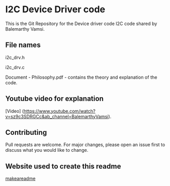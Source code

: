# I2C Device Driver code

This is the Git Repository for the Device driver code I2C code shared by Balemarthy Vamsi.

## File names

i2c_drv.h

i2c_drv.c

Document - Philosophy.pdf - contains the theory and explanation of the code. 

## Youtube video for explanation

[Video] (https://www.youtube.com/watch?v=sz9c3SDRGCc&ab_channel=BalemarthyVamsi).

## Contributing

Pull requests are welcome. For major changes, please open an issue first
to discuss what you would like to change.


## Website used to create this readme

[makeareadme](https://www.makeareadme.com/)